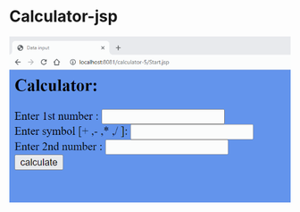# Calculator-jsp

![image](https://github.com/AlexanderBonyachuk/Calculator-jsp/blob/Stylish_calculator/calculator-demonstrate.gif)
